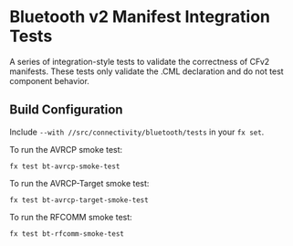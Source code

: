 # Bluetooth v2 Manifest Integration Tests

A series of integration-style tests to validate the correctness of CFv2 manifests. These
tests only validate the .CML declaration and do not test component behavior.

## Build Configuration

Include `--with //src/connectivity/bluetooth/tests` in your `fx set`.

To run the AVRCP smoke test:

`fx test bt-avrcp-smoke-test`

To run the AVRCP-Target smoke test:

`fx test bt-avrcp-target-smoke-test`

To run the RFCOMM smoke test:

`fx test bt-rfcomm-smoke-test`